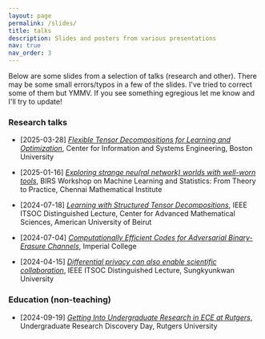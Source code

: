 ```yaml
---
layout: page
permalink: /slides/
title: talks
description: Slides and posters from various presentations
nav: true
nav_order: 3
---
```


Below are some slides from a selection of talks (research and other). There may be some small errors/typos in a few of the slides. I've tried to correct some of them but YMMV. If you see something egregious let me know and I'll try to update!


<!-- [YYYY-MM-DD] [*Title*](/assets/pdf/talks/), Location -->

### Research talks

* [2025-03-28] [*Flexible Tensor Decompositions for Learning and Optimization*](/assets/pdf/talks/2025-03-28_Sarwate_Tensors_BU.pdf), Center for Information and Systems Engineering, Boston University 

* [2025-01-16] [*Exploring strange neu(ral network) worlds with well-worn tools*](/assets/pdf/talks/2025-01-16_Sarwate_CMI.pdf), BIRS Workshop on 
Machine Learning and Statistics: From Theory to Practice, Chennai Mathematical Institute

* [2024-07-18] [*Learning with Structured
Tensor Decompositions*](/assets/pdf/talks/2024-07-18_Sarwate_DL_Tensors_AUB.pdf), IEEE ITSOC Distinguished Lecture, Center for Advanced Mathematical Sciences, American University of Beirut

* [2024-07-04] [*Computationally Efficient Codes for Adversarial Binary-Erasure Channels*](/assets/pdf/talks/2024-07-04_Sarwate_CompEffErasure_Imperial.pdf), Imperial College 

* [2024-04-15] [*Differential privacy can also
enable scientific collaboration*](/assets/pdf/talks/2024-04-15_Sarwate_DL_Privacy_SKKU.pdf), IEEE ITSOC Distinguished Lecture, Sungkyunkwan University

### Education (non-teaching)

* [2024-09-19] [*Getting Into Undergraduate Research in ECE at Rutgers*](/assets/pdf/talks/2024-09-19_Sarwate_URDD), Undergraduate Research Discovery Day, Rutgers University


